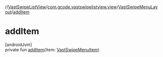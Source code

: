 //[VastSwipeListView](../../../index.md)/[com.gcode.vastswipelistview.view](../index.md)/[VastSwipeMenuLayout](index.md)/[addItem](add-item.md)

# addItem

[androidJvm]\
private fun [addItem](add-item.md)(item: [VastSwipeMenuItem](../../com.gcode.vastswipelistview.model/-vast-swipe-menu-item/index.md))
